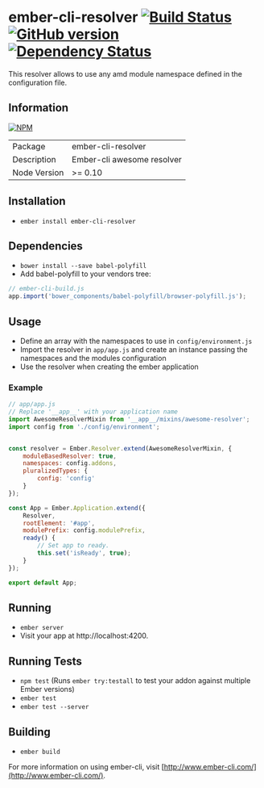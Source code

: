 # ember-cli-resolver [![Build Status](https://travis-ci.org/BBVAEngineering/ember-cli-resolver.svg?branch=master)](https://travis-ci.org/BBVAEngineering/ember-cli-resolver) [![GitHub version](https://badge.fury.io/gh/BBVAEngineering%2Fember-cli-resolver.svg)](https://badge.fury.io/gh/BBVAEngineering%2Fember-cli-resolver) [![Dependency Status](https://david-dm.org/BBVAEngineering/ember-cli-resolver.svg)](https://david-dm.org/BBVAEngineering/ember-cli-resolver)

This resolver allows to use any amd module namespace defined in the configuration file.

## Information

[![NPM](https://nodei.co/npm/ember-cli-resolver.png?downloads=true&downloadRank=true)](https://nodei.co/npm/ember-cli-resolver/)

<table>
<tr>
<td>Package</td><td>ember-cli-resolver</td>
</tr>
<tr>
<td>Description</td>
<td>Ember-cli awesome resolver</td>
</tr>
<tr>
<td>Node Version</td>
<td>>= 0.10</td>
</tr>
</table>

## Installation

* `ember install ember-cli-resolver`

## Dependencies

* `bower install --save babel-polyfill`
* Add babel-polyfill to your vendors tree:

```javascript
// ember-cli-build.js
app.import('bower_components/babel-polyfill/browser-polyfill.js');
```

## Usage

* Define an array with the namespaces to use in `config/environment.js`
* Import the resolver in `app/app.js` and create an instance passing the namespaces and the modules configuration
* Use the resolver when creating the ember application

### Example

```javascript
// app/app.js
// Replace '__app__' with your application name
import AwesomeResolverMixin from '__app__/mixins/awesome-resolver';
import config from './config/environment';


const resolver = Ember.Resolver.extend(AwesomeResolverMixin, {
    moduleBasedResolver: true,
    namespaces: config.addons,
    pluralizedTypes: {
        config: 'config'
    }
});

const App = Ember.Application.extend({
    Resolver,
    rootElement: '#app',
    modulePrefix: config.modulePrefix,
    ready() {
        // Set app to ready.
        this.set('isReady', true);
    }
});

export default App;
```

## Running

* `ember server`
* Visit your app at http://localhost:4200.

## Running Tests

* `npm test` (Runs `ember try:testall` to test your addon against multiple Ember versions)
* `ember test`
* `ember test --server`

## Building

* `ember build`

For more information on using ember-cli, visit [http://www.ember-cli.com/](http://www.ember-cli.com/).
